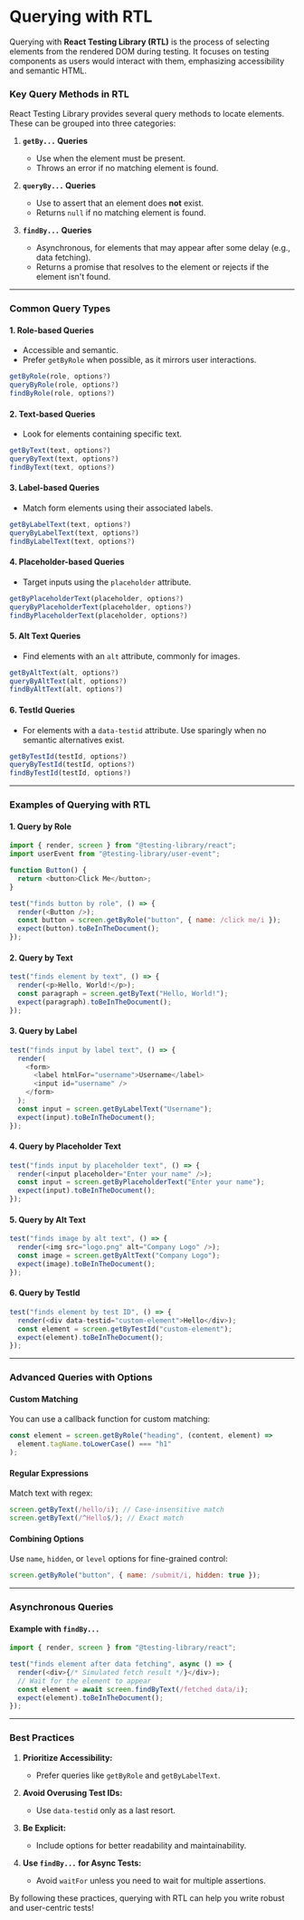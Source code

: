 # Querying with RTL

Querying with **React Testing Library (RTL)** is the process of selecting elements from the rendered DOM during testing. It focuses on testing components as users would interact with them, emphasizing accessibility and semantic HTML.

### Key Query Methods in RTL

React Testing Library provides several query methods to locate elements. These can be grouped into three categories:

1. **`getBy...` Queries**
   - Use when the element must be present.
   - Throws an error if no matching element is found.

2. **`queryBy...` Queries**
   - Use to assert that an element does **not** exist.
   - Returns `null` if no matching element is found.

3. **`findBy...` Queries**
   - Asynchronous, for elements that may appear after some delay (e.g., data fetching).
   - Returns a promise that resolves to the element or rejects if the element isn't found.

---

### Common Query Types

#### 1. **Role-based Queries**
- Accessible and semantic.
- Prefer `getByRole` when possible, as it mirrors user interactions.

```javascript
getByRole(role, options?)
queryByRole(role, options?)
findByRole(role, options?)
```

#### 2. **Text-based Queries**
- Look for elements containing specific text.

```javascript
getByText(text, options?)
queryByText(text, options?)
findByText(text, options?)
```

#### 3. **Label-based Queries**
- Match form elements using their associated labels.

```javascript
getByLabelText(text, options?)
queryByLabelText(text, options?)
findByLabelText(text, options?)
```

#### 4. **Placeholder-based Queries**
- Target inputs using the `placeholder` attribute.

```javascript
getByPlaceholderText(placeholder, options?)
queryByPlaceholderText(placeholder, options?)
findByPlaceholderText(placeholder, options?)
```

#### 5. **Alt Text Queries**
- Find elements with an `alt` attribute, commonly for images.

```javascript
getByAltText(alt, options?)
queryByAltText(alt, options?)
findByAltText(alt, options?)
```

#### 6. **TestId Queries**
- For elements with a `data-testid` attribute. Use sparingly when no semantic alternatives exist.

```javascript
getByTestId(testId, options?)
queryByTestId(testId, options?)
findByTestId(testId, options?)
```

---

### Examples of Querying with RTL

#### 1. Query by Role

```javascript
import { render, screen } from "@testing-library/react";
import userEvent from "@testing-library/user-event";

function Button() {
  return <button>Click Me</button>;
}

test("finds button by role", () => {
  render(<Button />);
  const button = screen.getByRole("button", { name: /click me/i });
  expect(button).toBeInTheDocument();
});
```

#### 2. Query by Text

```javascript
test("finds element by text", () => {
  render(<p>Hello, World!</p>);
  const paragraph = screen.getByText("Hello, World!");
  expect(paragraph).toBeInTheDocument();
});
```

#### 3. Query by Label

```javascript
test("finds input by label text", () => {
  render(
    <form>
      <label htmlFor="username">Username</label>
      <input id="username" />
    </form>
  );
  const input = screen.getByLabelText("Username");
  expect(input).toBeInTheDocument();
});
```

#### 4. Query by Placeholder Text

```javascript
test("finds input by placeholder text", () => {
  render(<input placeholder="Enter your name" />);
  const input = screen.getByPlaceholderText("Enter your name");
  expect(input).toBeInTheDocument();
});
```

#### 5. Query by Alt Text

```javascript
test("finds image by alt text", () => {
  render(<img src="logo.png" alt="Company Logo" />);
  const image = screen.getByAltText("Company Logo");
  expect(image).toBeInTheDocument();
});
```

#### 6. Query by TestId

```javascript
test("finds element by test ID", () => {
  render(<div data-testid="custom-element">Hello</div>);
  const element = screen.getByTestId("custom-element");
  expect(element).toBeInTheDocument();
});
```

---

### Advanced Queries with Options

#### Custom Matching
You can use a callback function for custom matching:

```javascript
const element = screen.getByRole("heading", (content, element) =>
  element.tagName.toLowerCase() === "h1"
);
```

#### Regular Expressions
Match text with regex:

```javascript
screen.getByText(/hello/i); // Case-insensitive match
screen.getByText(/^Hello$/); // Exact match
```

#### Combining Options
Use `name`, `hidden`, or `level` options for fine-grained control:

```javascript
screen.getByRole("button", { name: /submit/i, hidden: true });
```

---

### Asynchronous Queries

#### Example with `findBy...`

```javascript
import { render, screen } from "@testing-library/react";

test("finds element after data fetching", async () => {
  render(<div>{/* Simulated fetch result */}</div>);
  // Wait for the element to appear
  const element = await screen.findByText(/fetched data/i);
  expect(element).toBeInTheDocument();
});
```

---

### Best Practices

1. **Prioritize Accessibility:**
   - Prefer queries like `getByRole` and `getByLabelText`.

2. **Avoid Overusing Test IDs:**
   - Use `data-testid` only as a last resort.

3. **Be Explicit:**
   - Include options for better readability and maintainability.

4. **Use `findBy...` for Async Tests:**
   - Avoid `waitFor` unless you need to wait for multiple assertions.

By following these practices, querying with RTL can help you write robust and user-centric tests!